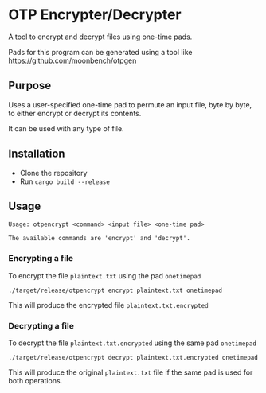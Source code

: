 # OTP Encrypter/Decrypter
A tool to encrypt and decrypt files using one-time pads.

Pads for this program can be generated using a tool like https://github.com/moonbench/otpgen

## Purpose
Uses a user-specified one-time pad to permute an input file, byte by byte, to either encrypt or decrypt its contents.

It can be used with any type of file.

## Installation
* Clone the repository
* Run `cargo build --release`

## Usage
```
Usage: otpencrypt <command> <input file> <one-time pad>

The available commands are 'encrypt' and 'decrypt'.
```

### Encrypting a file
To encrypt the file `plaintext.txt` using the pad `onetimepad`

```./target/release/otpencrypt encrypt plaintext.txt onetimepad```

This will produce the encrypted file `plaintext.txt.encrypted`

### Decrypting a file
To decrypt the file `plaintext.txt.encrypted` using the same pad `onetimepad`

```./target/release/otpencrypt decrypt plaintext.txt.encrypted onetimepad```

This will produce the original `plaintext.txt` file if the same pad is used for both operations.
